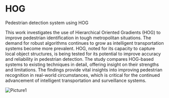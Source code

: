 # HOG
Pedestrian detection system using HOG

This work investigates the use of Hierarchical Oriented Gradients (HOG) to improve pedestrian identification in tough metropolitan situations. The demand for robust algorithms continues to grow as intelligent transportation systems become more prevalent. HOG, noted for its capacity to capture local object structures, is being tested for its potential to improve accuracy and reliability in pedestrian detection. The study compares HOG-based systems to existing techniques in detail, offering insight on their strengths and limitations. The findings provide vital insights into improving pedestrian recognition in real-world circumstances, which is critical for the continued advancement of intelligent transportation and surveillance systems.


![Picture1](https://github.com/Vhincey/HOG/assets/87284470/4a2c276b-759a-4fd1-83a2-c3da3aa2ce95)
